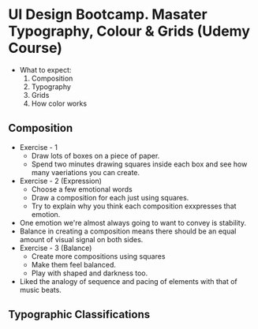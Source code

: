 # UI Design Bootcamp. Masater Typography, Colour & Grids (Udemy Course)

- What to expect:
    1. Composition
    2. Typography
    3. Grids
    4. How color works

## Composition    
- Exercise - 1
    - Draw lots of boxes on a piece of paper. 
    - Spend two minutes drawing squares inside each box and see how many vaeriations you can create.
- Exercise - 2 (Expression)
    - Choose a few emotional words
    - Draw a composition for each just using squares.
    - Try to explain why you think each composition exxpresses that emotion.
- One emotion we're almost always going to want to convey is stability.
- Balance in creating a composition means there should be an equal amount of visual signal on both sides.
- Exercise - 3 (Balance)
    - Create more compositions using squares
    - Make them feel balanced.
    - Play with shaped and darkness too.
- Liked the analogy of sequence and pacing of elements with that of music beats.

## Typographic Classifications